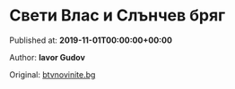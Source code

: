 
# Свети Влас и Слънчев бряг

Published at: **2019-11-01T00:00:00+00:00**

Author: **Iavor Gudov**

Original: [btvnovinite.bg](https://btvnovinite.bg/az-reporterut/priroda/sveti-vlas-i-slanchev-brjag_536639.html)


